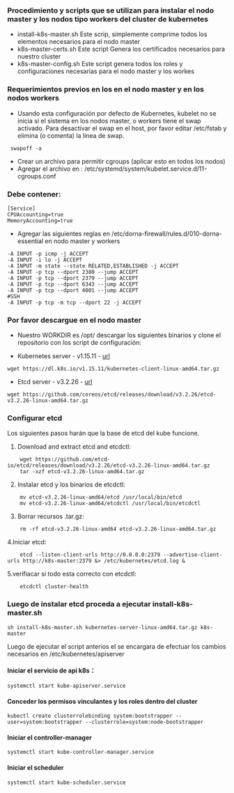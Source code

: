 ### Procedimiento y scripts que se utilizan para instalar el nodo master y los nodos tipo workers del cluster de kubernetes

+ install-k8s-master.sh Este scrip, simplemente comprime todos los elementos necesarios para el nodo master
+ k8s-master-certs.sh   Este script Genera los certificados necesarios para nuestro cluster
+ k8s-master-config.sh  Este script genera todos los roles y configuraciones necesarias para el nodo master y los workes

### Requerimientos previos en los en el nodo master y en los nodos workers 

- Usando esta configuración por defecto de Kubernetes, kubelet no se inicia si el sistema en los nodos master, o workers  tiene el swap activado. Para desactivar el swap en el host, por favor editar  /etc/fstab y elimina (o comenta) la línea de swap.

```console
 swapoff -a
```

- Crear un archivo para permitir cgroups (aplicar esto en todos los nodos)
- Agregar el archivo en  : /etc/systemd/system/kubelet.service.d/11-cgroups.conf

### Debe contener:

```console
[Service]
CPUAccounting=true
MemoryAccounting=true
```
- Agregar las siguientes reglas en /etc/dorna-firewall/rules.d/010-dorna-essential en nodo master y workers

```console
-A INPUT -p icmp -j ACCEPT
-A INPUT -i lo -j ACCEPT
-A INPUT -m state --state RELATED,ESTABLISHED -j ACCEPT
-A INPUT -p tcp --dport 2380 --jump ACCEPT
-A INPUT -p tcp --dport 2379 --jump ACCEPT
-A INPUT -p tcp --dport 6343 --jump ACCEPT
-A INPUT -p tcp --dport 4001 --jump ACCEPT
#SSH                                                                                                                                                                                    
-A INPUT -p tcp -m tcp --dport 22 -j ACCEPT

```

### Por favor descargue en el nodo master

- Nuestro WORKDIR es /opt/ descargar los siguientes binarios y clone el repositorio con los script de configuración:

- Kubernetes server - v1.15.11 - [url](https://github.com/kubernetes/kubernetes/blob/master/CHANGELOG/CHANGELOG-1.15.md#v1100)

```console
wget https://dl.k8s.io/v1.15.11/kubernetes-client-linux-amd64.tar.gz
```

- Etcd server - v3.2.26 - [url](https://github.com/coreos/etcd/releases/tag/v3.2.26)

```console
wget https://github.com/coreos/etcd/releases/download/v3.2.26/etcd-v3.2.26-linux-amd64.tar.gz
```
###  Configurar etcd

Los siguientes pasos harán que la base de etcd del kube funcione.

1. Download and extract etcd and etcdctl:
```console
    wget https://github.com/etcd-io/etcd/releases/download/v3.2.26/etcd-v3.2.26-linux-amd64.tar.gz
    tar -xzf etcd-v3.2.26-linux-amd64.tar.gz
```

2. Instalar etcd y los binarios de etcdctl:
```console
    mv etcd-v3.2.26-linux-amd64/etcd /usr/local/bin/etcd
    mv etcd-v3.2.26-linux-amd64/etcdctl /usr/local/bin/etcdctl
```

3. Borrar recursos .tar.gz:

```console
    rm -rf etcd-v3.2.26-linux-amd64 etcd-v3.2.26-linux-amd64.tar.gz
```

4.Iniciar etcd:
```console
    etcd --listen-client-urls http://0.0.0.0:2379 --advertise-client-urls http://k8s-master:2379 &> /etc/kubernetes/etcd.log &
```

5.verifiacar si todo esta correcto con etcdctl:

```console
    etcdctl cluster-health
```

### Luego de instalar etcd proceda a ejecutar install-k8s-master.sh

```console
sh install-k8s-master.sh kubernetes-server-linux-amd64.tar.gz k8s-master
```

Luego de ejecutar el script anterios el se encargara de efectuar los cambios necesarios en /etc/kubernetes/apiserver

#### Iniciar el servicio de api k8s：
`systemctl start kube-apiserver.service`

#### Conceder los permisos vinculantes y los roles dentro del cluster
```console
kubectl create clusterrolebinding system:bootstrapper --user=system:bootstrapper --clusterrole=system:node-bootstrapper
```

#### Iniciar el controller-manager
`systemctl start kube-controller-manager.service`

#### Iniciar el scheduler
`systemctl start kube-scheduler.service`


